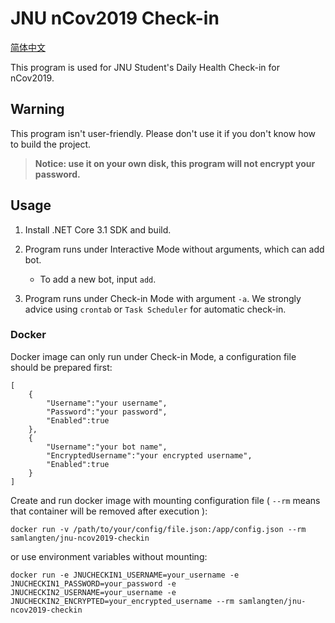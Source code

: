 # JNU nCov2019 Check-in

[简体中文](README.zh-CN.md)

This program is used for JNU Student's Daily Health Check-in for nCov2019.

## Warning

This program isn't user-friendly. Please don't use it if you don't know how to build the project.

> **Notice: use it on your own disk, this program will not encrypt your password.**

## Usage

1. Install .NET Core 3.1 SDK and build.

2. Program runs under Interactive Mode without arguments, which can add bot.

    * To add a new bot, input ```add```.

3. Program runs under Check-in Mode with argument ```-a```. We strongly advice using ```crontab``` or ```Task Scheduler``` for automatic check-in.

### Docker

Docker image can only run under Check-in Mode, a configuration file should be prepared first:

```
[
    {
        "Username":"your username",
        "Password":"your password",
        "Enabled":true
    },
    {
        "Username":"your bot name",
        "EncryptedUsername":"your encrypted username",
        "Enabled":true
    }
]
```

Create and run docker image with mounting configuration file ( ```--rm``` means that container will be removed after execution ):

```
docker run -v /path/to/your/config/file.json:/app/config.json --rm samlangten/jnu-ncov2019-checkin
```

or use environment variables without mounting:

```
docker run -e JNUCHECKIN1_USERNAME=your_username -e JNUCHECKIN1_PASSWORD=your_password -e JNUCHECKIN2_USERNAME=your_username -e JNUCHECKIN2_ENCRYPTED=your_encrypted_username --rm samlangten/jnu-ncov2019-checkin
```